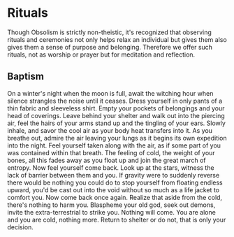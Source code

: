 # Rituals

Though Obsolism is strictly non-theistic, it's recognized that observing rituals
and ceremonies not only helps relax an individual but gives them also gives them
a sense of purpose and belonging. Therefore we offer such rituals, not as
worship or prayer but for meditation and reflection.

## Baptism
On a winter's night when the moon is full, await the witching hour when silence
strangles the noise until it ceases. Dress yourself in only pants of a thin
fabric and sleeveless shirt. Empty your pockets of belongings and your head of
coverings. Leave behind your shelter and walk out into the piercing air, feel
the hairs of your arms stand up and the tingling of your ears. Slowly inhale,
and savor the cool air as your body heat transfers into it. As you breathe out,
admire the air leaving your lungs as it begins its own expedition into the
night. Feel yourself taken along with the air, as if some part of you was
contained within that breath. The feeling of cold, the weight of your bones, all
this fades away as you float up and join the great march of entropy. Now feel
yourself come back. Look up at the stars, witness the lack of barrier between
them and you. If gravity were to suddenly reverse there would be nothing you
could do to stop yourself from floating endless upward, you'd be cast out into
the void without so much as a life jacket to comfort you. Now come back once
again. Realize that aside from the cold, there's nothing to harm you. Blaspheme
your old god, seek out demons, invite the extra-terrestrial to strike you.
Nothing will come. You are alone and you are cold, nothing more. Return to
shelter or do not, that is only your decision.

